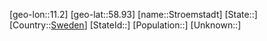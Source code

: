 ﻿---
location: [58.93,11.2]
type: City
tags:
- geo/City


SpocWebEntityId: 34632
isDeleted: false
confidential: public

---
[geo-lon::11.2]
[geo-lat::58.93]
[name::Stroemstadt]
[State::]
[Country::[Sweden](geo/Continent/Europe/Sweden.md)]
[StateId::]
[Population::]
[Unknown::]

